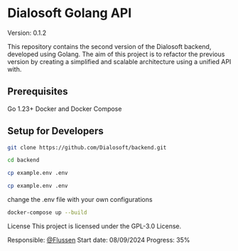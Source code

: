 
# Dialosoft Golang API

Version: 0.1.2

This repository contains the second version of the Dialosoft backend, developed using Golang. The aim of this project is to refactor the previous version by creating a simplified and scalable architecture using a unified API with.

## Prerequisites
Go 1.23+
Docker and Docker Compose

## Setup for Developers
```bash
git clone https://github.com/Dialosoft/backend.git
```
```bash
cd backend
```
```bash
cp example.env .env
```
```bash
cp example.env .env
```
change the .env file with your own configurations
```bash
docker-compose up --build
```

License
This project is licensed under the GPL-3.0 License.

Responsible: [@Flussen](https://github.com/Flussen)
Start date: 08/09/2024
Progress: 35%